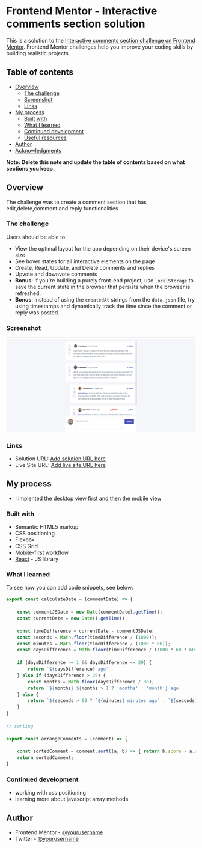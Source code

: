 # Frontend Mentor - Interactive comments section solution

This is a solution to the [Interactive comments section challenge on Frontend Mentor](https://www.frontendmentor.io/challenges/interactive-comments-section-iG1RugEG9). Frontend Mentor challenges help you improve your coding skills by building realistic projects. 

## Table of contents

- [Overview](#overview)
  - [The challenge](#the-challenge)
  - [Screenshot](#screenshot)
  - [Links](#links)
- [My process](#my-process)
  - [Built with](#built-with)
  - [What I learned](#what-i-learned)
  - [Continued development](#continued-development)
  - [Useful resources](#useful-resources)
- [Author](#author)
- [Acknowledgments](#acknowledgments)

**Note: Delete this note and update the table of contents based on what sections you keep.**

## Overview
The challenge was to create a comment section that has edit,delete,comment and reply functionalities
### The challenge

Users should be able to:

- View the optimal layout for the app depending on their device's screen size
- See hover states for all interactive elements on the page
- Create, Read, Update, and Delete comments and replies
- Upvote and downvote comments
- **Bonus**: If you're building a purely front-end project, use `localStorage` to save the current state in the browser that persists when the browser is refreshed.
- **Bonus**: Instead of using the `createdAt` strings from the `data.json` file, try using timestamps and dynamically track the time since the comment or reply was posted.

### Screenshot

![](./desktop2.png)


### Links

- Solution URL: [Add solution URL here](https://your-solution-url.com)
- Live Site URL: [Add live site URL here](https://your-live-site-url.com)

## My process
- I implented the desktop view first and then the mobile view
### Built with

- Semantic HTML5 markup
- CSS positioning
- Flexbox
- CSS Grid
- Mobile-first workflow
- [React](https://reactjs.org/) - JS library


### What I learned


To see how you can add code snippets, see below:

```js
export const calculateDate = (commentDate) => {

    const commentJSDate = new Date(commentDate).getTime();
    const currentDate = new Date().getTime();

    const timeDifference = currentDate - commentJSDate;
    const seconds = Math.floor(timeDifference / (1000));
    const minutes = Math.floor(timeDifference / (1000 * 60));
    const daysDifference = Math.floor(timeDifference / (1000 * 60 * 60 * 24));

    if (daysDifference >= 1 && daysDifference <= 29) {
        return `${daysDifference} ago`
    } else if (daysDifference > 29) {
        const months = Math.floor(daysDifference / 30);
        return `${months} ${months > 1 ? 'months' : 'month'} ago`
    } else {
        return `${seconds > 60 ? `${minutes} minutes ago` : `${seconds} seconds ago`}`
    }
}

// sorting

export const arrangeComments = (comment) => {

    const sortedComment = comment.sort((a, b) => { return b.score - a.score });
    return sortedComment;
}


```

### Continued development

- working with css positioning
- learning more about javascript array methods


## Author

- Frontend Mentor - [@yourusername](https://www.frontendmentor.io/profile/Taku-chimanaz)
- Twitter - [@yourusername](https://www.twitter.com/tk_cypher)
